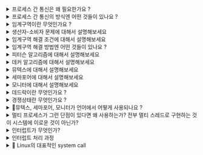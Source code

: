 <details>
<summary>프로세스 간 통신은 왜 필요한가요 ?</summary>
<div markdown="1">

</div>
</details>

<details>
<summary>프로세스 간 통신의 방식엔 어떤 것들이 있나요 ?</summary>
<div markdown="1">

</div>
</details>

<details>
<summary>임계구역이란 무엇인가요 ?</summary>
<div markdown="1">

</div>
</details>


<details>
<summary>생산자-소비자 문제에 대해서 설명해보세요 </summary>
<div markdown="1">

</div>
</details>

<details>
<summary>임계구역 해결 조건에 대해서 설명해보세요</summary>
<div markdown="1">

</div>
</details>

<details>
<summary>임계구역 해결 방법엔 어떤 것들이 있나요 ? </summary>
<div markdown="1">

</div>
</details>
<details>
<summary>피터슨 알고리즘에 대해서 설명해보세요 </summary>
<div markdown="1">

</div>
</details>

<details>
<summary>데커 알고리즘에 대해서 설명해보세요 </summary>
<div markdown="1">

</div>
</details>

<details>
<summary>뮤텍스에 대해서 설명해보세요 </summary>
<div markdown="1">

</div>
</details>

<details>
<summary>세마포어에 대해서 설명해보세요 </summary>
<div markdown="1">

</div>
</details>

<details>
<summary>모니터에 대해서 설명해보세요 </summary>
<div markdown="1">

</div>
</details>
<details>
<summary>데드락이란 무엇인가요 ?</summary>
<div markdown="1">

</div>
</details>

<details>
<summary>경쟁상태란 무엇인가요 ?</summary>
<div markdown="1">

</div>
</details>

<details>
<summary>🚧뮤텍스, 세마포어, 모니터가 언어에서 어떻게 사용되나요 ?</summary>
<div markdown="1">

- ex) 코틀린에서 뮤텍스를 어떻게 구현되어있는지, 사용할 수 있는지 ?

</div>
</details>

<details>
<summary>멀티 프로세스가 그런 단점이 있다면 왜 사용하는가? 전부 멀티 스레드로 구현하는 것이 시스템에 이로운 것이 아닌가? </summary>
<div markdown="1">

- 여러개의 프로세스를 쓰는게 CPU 자원을 효율적으로 사용할 수 있다. (CPU를 놀지 않게 한다.)
  - 한 프로세스에서 시스템 콜이 발생했을 때, IO 작업이 진행되는 동안 더이상 CPU를 가지고 다른 작업을 수행할 일이 없는 경우에 다른 프로세스가 CPU를 사용할 수 있도록 하는 것이 효율적이다.
CPU가 놀지 않도록 만들고, 사용자에게 빠르게 일처리를 제공해주기 위한 것이다.
- 안정성, 보안성 측면에서, 멀티 스레드 방식보다 더 우수하다.  

</div>
</details>

<details>
<summary>인터럽트가 무엇인가? </summary>
<div markdown="1">

- 프로그램 실행하는 중 system call, IO 작업과 같은 이벤트 발생 시
    → 현재 실행중인 작업 중단
    → 발생한 이벤트 처리
    → 실행중이던 작업으로 복귀하는 것

- 넓은 의미의 Interrupt
    1. Interrupt (하드웨어 인터럽트)
        - 하드웨어가 발생시킨 인터럽트
        - ex) 타이머 인터럽트, IO 컨트롤러 인터럽트
    2. Trap (소프트웨어 인터럽트)
        - = 사용자 프로그램이 발생시킨 인터럽트
        - 발생하는 경우
        1. Exception = 프로그램이 오류 일으킨 경우
        (0으로 나누는 경우, 명령어를 잘못 사용한 경우, 오버플로우)
        1. System Call = 프로그램이 운영체제에게 서비스 요청to 커널 함수를 호출하는 경우
        (소프트웨어 실행 중에 다른 프로세스를 실행시키면 시분할 처리를 위해 자원 할당 동작이 수행된다.)

</div>
</details>

<details>
<summary>인터럽트 처리 과정 </summary>
<div markdown="1">

1. 인터럽트 발생
2. 현재 CPU의 레지스터 셋, program counter를 PCB에 저장 후 cpu 제어권 인터럽트 처리 루틴에 넘어감
- 저장하는 이유: 인터럽트 처리 후에 진행하던 작업을 재개하기 위해서

</div>
</details>

<details>
<summary> 🚧 Linux의 대표적인 system call </summary>
<div markdown="1">

## Linux의 대표적인 시스템 콜

fork(), exec(), wait(): 프로세스 생성 및 제어와 관련된 시스템 콜

fork(), exe(): 프로세스 생성 관련

wait(): 해당 프로세스가 생성한 자식 프로세스가 끝날 때까지 기다리는 명령어

### **Fork**

> 새로운 Process를 생성할 때 사용
> 

현재 프로세스를 그대로 복사하여 생성

자식 프로세스와의 실행을 이후에 구분하는 방법: fork() 반환 값

부모 프로세스 fork 반환값: 자식 프로세스의 PID

child 프로세스의 fork 반환 값: 0

실패시 : 음수 

## exec

자식 프로세스를 부모 프로세스와 다른 프로그램으로 만들고 싶을 때 사용

프로세스의 주소공간 중 code 영역에 새로운 프로그램의 코드를 가져와서 덮어씌운다.

씌운 이후, 데이터 영억, 힙 영역, 다른 메모리 영역이 초기화 됨

새로운 코드가 실행된다. = exec() 이후의 코드 부분은 실행되지 않는다.


## Wait

자식 프로세스가 모두 종료될때까지 대기하도록 한다.

</div>
</details>

